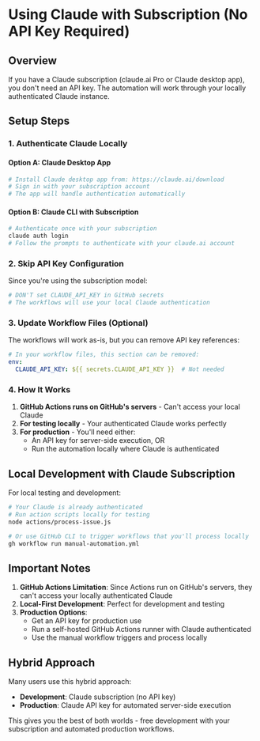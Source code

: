 # Using Claude with Subscription (No API Key Required)

## Overview

If you have a Claude subscription (claude.ai Pro or Claude desktop app), you don't need an API key. The automation will work through your locally authenticated Claude instance.

## Setup Steps

### 1. Authenticate Claude Locally

#### Option A: Claude Desktop App
```bash
# Install Claude desktop app from: https://claude.ai/download
# Sign in with your subscription account
# The app will handle authentication automatically
```

#### Option B: Claude CLI with Subscription
```bash
# Authenticate once with your subscription
claude auth login
# Follow the prompts to authenticate with your claude.ai account
```

### 2. Skip API Key Configuration

Since you're using the subscription model:

```bash
# DON'T set CLAUDE_API_KEY in GitHub secrets
# The workflows will use your local Claude authentication
```

### 3. Update Workflow Files (Optional)

The workflows will work as-is, but you can remove API key references:

```yaml
# In your workflow files, this section can be removed:
env:
  CLAUDE_API_KEY: ${{ secrets.CLAUDE_API_KEY }}  # Not needed
```

### 4. How It Works

1. **GitHub Actions runs on GitHub's servers** - Can't access your local Claude
2. **For testing locally** - Your authenticated Claude works perfectly
3. **For production** - You'll need either:
   - An API key for server-side execution, OR
   - Run the automation locally where Claude is authenticated

## Local Development with Claude Subscription

For local testing and development:

```bash
# Your Claude is already authenticated
# Run action scripts locally for testing
node actions/process-issue.js

# Or use GitHub CLI to trigger workflows that you'll process locally
gh workflow run manual-automation.yml
```

## Important Notes

1. **GitHub Actions Limitation**: Since Actions run on GitHub's servers, they can't access your locally authenticated Claude
2. **Local-First Development**: Perfect for development and testing
3. **Production Options**:
   - Get an API key for production use
   - Run a self-hosted GitHub Actions runner with Claude authenticated
   - Use the manual workflow triggers and process locally

## Hybrid Approach

Many users use this hybrid approach:
- **Development**: Claude subscription (no API key)
- **Production**: Claude API key for automated server-side execution

This gives you the best of both worlds - free development with your subscription and automated production workflows.